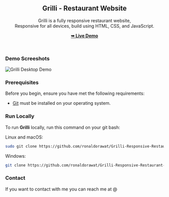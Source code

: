 <div align="center">
  

  <br />
  <br />

  <h2 align="center">Grilli - Restaurant Website</h2>

  Grilli is a fully responsive restaurant website, <br />Responsive for all devices, build using HTML, CSS, and JavaScript.

  <a href="https://github.com/ronaldorawat/Grilli-Responsive-Restaurant-Website.git"><strong>➥ Live Demo</strong></a>

</div>

<br />

### Demo Screeshots

![Grilli Desktop Demo](./readme-images/desktop.png "Desktop Demo")

### Prerequisites

Before you begin, ensure you have met the following requirements:

* [Git](https://git-scm.com/downloads "Download Git") must be installed on your operating system.

### Run Locally

To run **Grilli** locally, run this command on your git bash:

Linux and macOS:

```bash
sudo git clone https://github.com/ronaldorawat/Grilli-Responsive-Restaurant-Website.git
```

Windows:

```bash
git clone https://github.com/ronaldorawat/Grilli-Responsive-Restaurant-Website.git
```

### Contact

If you want to contact with me you can reach me at @
